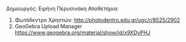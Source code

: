 Δημιουργός: Ειρήνη Περυσινάκη
Αποθετήρια:
1. Φωτόδεντρο Χρηστών: 
http://photodentro.edu.gr/ugc/r/8525/2902
2. GeoGebra Upload Manager
https://www.geogebra.org/material/show/id/x9XDyPHJ
